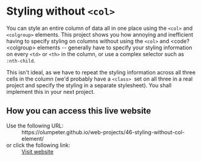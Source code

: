 # Styling without <code>&lt;col&gt;</code>

You can style an entire column of data all in one place using the <code>&lt;col&gt;</code> and  <code>&lt;colgroup&gt;</code> elements. This project shows you how annoying and inefficient having to specify styling on columns without using the <code>&lt;col&gt;</code> and <code?&lt;colgroup&gt;</code> elements -- generally have to specify your styling information on every <code>&lt;td&gt;</code> or <code>&lt;th&gt;</code> in the column, or use a complex selector such as <code>:nth-child</code>.

This isn't ideal, as we have to repeat the styling information across all three cells in the column (we'd probably have a <code>&lt;class&gt;</code>  set on all three in a real project and specify the styling in a separate stylesheet). You shall implement this in your next project.

## How you can access this live website

<dl>
  Use the following URL:
  <dd>
    https://olumpeter.github.io/web-projects/46-styling-without-col-element/
  </dd>
  or click the following link:
  <dd>
    <a href="https://olumpeter.github.io/web-projects/46-styling-without-col-element/">Visit website</a>
  </dd>
</dl>
